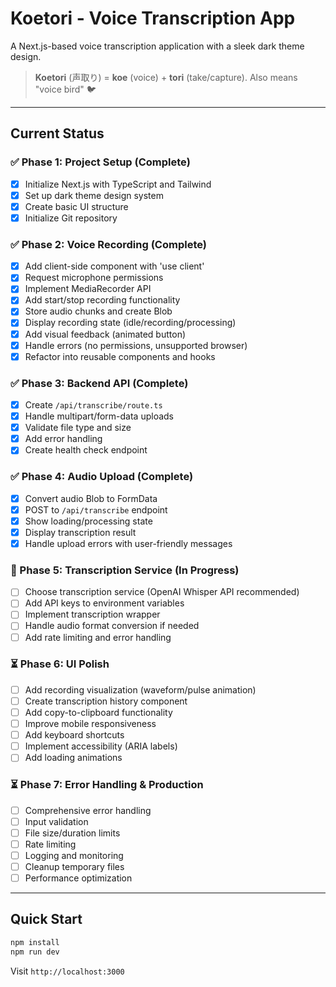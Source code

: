 # Koetori - Voice Transcription App

A Next.js-based voice transcription application with a sleek dark theme design.

> **Koetori** (声取り) = **koe** (voice) + **tori** (take/capture). Also means "voice bird" 🐦

---

## Current Status

### ✅ Phase 1: Project Setup (Complete)

- [x] Initialize Next.js with TypeScript and Tailwind
- [x] Set up dark theme design system
- [x] Create basic UI structure
- [x] Initialize Git repository

### ✅ Phase 2: Voice Recording (Complete)

- [x] Add client-side component with 'use client'
- [x] Request microphone permissions
- [x] Implement MediaRecorder API
- [x] Add start/stop recording functionality
- [x] Store audio chunks and create Blob
- [x] Display recording state (idle/recording/processing)
- [x] Add visual feedback (animated button)
- [x] Handle errors (no permissions, unsupported browser)
- [x] Refactor into reusable components and hooks

### ✅ Phase 3: Backend API (Complete)

- [x] Create `/api/transcribe/route.ts`
- [x] Handle multipart/form-data uploads
- [x] Validate file type and size
- [x] Add error handling
- [x] Create health check endpoint

### ✅ Phase 4: Audio Upload (Complete)

- [x] Convert audio Blob to FormData
- [x] POST to `/api/transcribe` endpoint
- [x] Show loading/processing state
- [x] Display transcription result
- [x] Handle upload errors with user-friendly messages

### 🚧 Phase 5: Transcription Service (In Progress)

- [ ] Choose transcription service (OpenAI Whisper API recommended)
- [ ] Add API keys to environment variables
- [ ] Implement transcription wrapper
- [ ] Handle audio format conversion if needed
- [ ] Add rate limiting and error handling

### ⏳ Phase 6: UI Polish

- [ ] Add recording visualization (waveform/pulse animation)
- [ ] Create transcription history component
- [ ] Add copy-to-clipboard functionality
- [ ] Improve mobile responsiveness
- [ ] Add keyboard shortcuts
- [ ] Implement accessibility (ARIA labels)
- [ ] Add loading animations

### ⏳ Phase 7: Error Handling & Production

- [ ] Comprehensive error handling
- [ ] Input validation
- [ ] File size/duration limits
- [ ] Rate limiting
- [ ] Logging and monitoring
- [ ] Cleanup temporary files
- [ ] Performance optimization

---

## Quick Start

```bash
npm install
npm run dev
```

Visit `http://localhost:3000`
